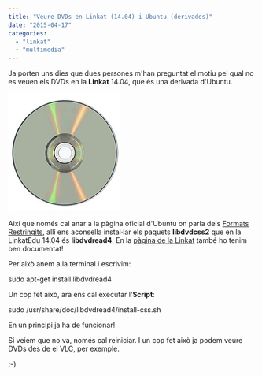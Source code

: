 ```yaml
---
title: "Veure DVDs en Linkat (14.04) i Ubuntu (derivades)"
date: "2015-04-17"
categories: 
  - "linkat"
  - "multimedia"
---
```


Ja porten uns dies que dues persones m'han preguntat el motiu pel qual no es veuen els DVDs en la **Linkat** 14.04, que és una derivada d'Ubuntu.

![](images/229px-DVD-Video_bottom-side.jpg)

Així que només cal anar a la pàgina oficial d'Ubuntu on parla dels [Formats Restringits](https://help.ubuntu.com/community/RestrictedFormats/PlayingDVDs), allí ens aconsella instal·lar els paquets **libdvdcss2** que en la LinkatEdu 14.04 és **libdvdread4**. En la [pàgina de la Linkat](http://linkat.xtec.cat/portal_linkat/wikilinkat/index.php/Reproduccio_DVD_Linkat_edu_12.04) també ho tenim ben documentat!

Per això anem a la terminal i escrivim:

sudo apt-get install libdvdread4

Un cop fet això, ara ens cal executar l'**Script**:

sudo /usr/share/doc/libdvdread4/install-css.sh

En un principi ja ha de funcionar!

Si veiem que no va, només cal reiniciar. I un cop fet això ja podem veure DVDs des de el VLC, per exemple.

;-)
